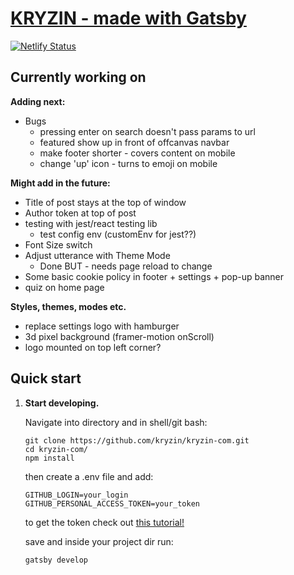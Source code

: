 # [KRYZIN - made with Gatsby](https://kryzin.netlify.app/)

[![Netlify Status](https://api.netlify.com/api/v1/badges/057db4e3-0b0b-4fa6-9ff0-df60a20f3780/deploy-status)](https://app.netlify.com/sites/kryzin/deploys)

## Currently working on

**Adding next:**

- Bugs
  - pressing enter on search doesn't pass params to url
  - featured show up in front of offcanvas navbar
  - make footer shorter - covers content on mobile
  - change 'up' icon - turns to emoji on mobile

**Might add in the future:**

- Title of post stays at the top of window
- Author token at top of post
- testing with jest/react testing lib
  - test config env (customEnv for jest??)
- Font Size switch
- Adjust utterance with Theme Mode
  - Done BUT - needs page reload to change
- Some basic cookie policy in footer + settings + pop-up banner
- quiz on home page

**Styles, themes, modes etc.**

- replace settings logo with hamburger
- 3d pixel background (framer-motion onScroll)
- logo mounted on top left corner?

## Quick start

1. **Start developing.**

    Navigate into directory and in shell/git bash:

    ```shell
    git clone https://github.com/kryzin/kryzin-com.git
    cd kryzin-com/
    npm install
    ```

    then create a .env file and add:

    ```shell
    GITHUB_LOGIN=your_login
    GITHUB_PERSONAL_ACCESS_TOKEN=your_token
    ```

    to get the token check out [this tutorial!](https://catalyst.zoho.com/help/tutorials/githubbot/generate-access-token.html)

    save and inside your project dir run:

    ```shell
    gatsby develop
    ```
